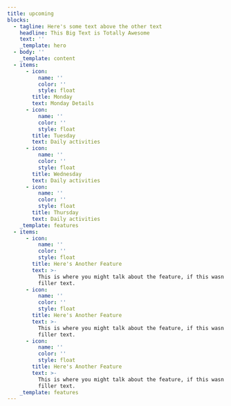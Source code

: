 ```yaml
---
title: upcoming
blocks:
  - tagline: Here's some text above the other text
    headline: This Big Text is Totally Awesome
    text: ''
    _template: hero
  - body: ''
    _template: content
  - items:
      - icon:
          name: ''
          color: ''
          style: float
        title: Monday
        text: Monday Details
      - icon:
          name: ''
          color: ''
          style: float
        title: Tuesday
        text: Daily activities
      - icon:
          name: ''
          color: ''
          style: float
        title: Wednesday
        text: Daily activities
      - icon:
          name: ''
          color: ''
          style: float
        title: Thursday
        text: Daily activities
    _template: features
  - items:
      - icon:
          name: ''
          color: ''
          style: float
        title: Here's Another Feature
        text: >-
          This is where you might talk about the feature, if this wasn't just
          filler text.
      - icon:
          name: ''
          color: ''
          style: float
        title: Here's Another Feature
        text: >-
          This is where you might talk about the feature, if this wasn't just
          filler text.
      - icon:
          name: ''
          color: ''
          style: float
        title: Here's Another Feature
        text: >-
          This is where you might talk about the feature, if this wasn't just
          filler text.
    _template: features
---
```


